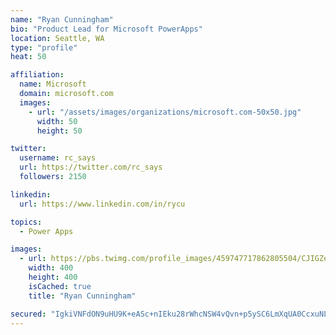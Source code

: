 ```yaml
---
name: "Ryan Cunningham"
bio: "Product Lead for Microsoft PowerApps"
location: Seattle, WA
type: "profile"
heat: 50

affiliation:
  name: Microsoft
  domain: microsoft.com
  images:
    - url: "/assets/images/organizations/microsoft.com-50x50.jpg"
      width: 50
      height: 50

twitter:
  username: rc_says
  url: https://twitter.com/rc_says
  followers: 2150

linkedin:
  url: https://www.linkedin.com/in/rycu

topics:
  - Power Apps

images:
  - url: https://pbs.twimg.com/profile_images/459747717862805504/CJIGZejd_400x400.png
    width: 400
    height: 400
    isCached: true
    title: "Ryan Cunningham"

secured: "IgkiVNFdON9uHU9K+eASc+nIEku28rWhcNSW4vQvn+p5ySC6LmXqUA0CcxuNLXp0pyEgT7hQUBWYitfD4Eo2BATRepFL6XUtvi4T5PI0IAzqmk/FDBoYPQFtnCJkrWpui0DRJ5lyUuny1ClYBFJ3pyLF8YbQE0sR17Yz7NiqXJsPeO7N43Oku58/fiQadcgMtM6Z6kJbyHpxLdTiMGoX0bNmfTaesjXoJiH6eT//bakjIzUrMI44Gii00kDYzHZQYJ1rmXkYKxhYfTVKyRnFeqTISyY5MP8/JCfVpdtff8ObTH/GwsUJ77pWk9c/jP5T76bJV2ncr/yiUUSGcSgBtjEQXgBh5jdl5jmQlL9/MOFgQwoVvvr3uqFNBCF2Vz4fG2sM++7+nN3J6ZCo5DogesCozpZdc+H4qgWJVZ9lUeU=;G3yFhYfOtUcEqyEm8bcxng=="
---
```


